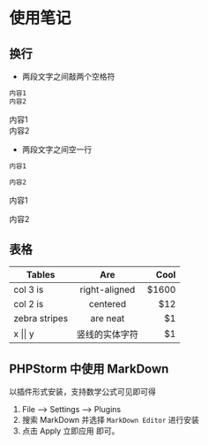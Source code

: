 # 使用笔记

## 换行

- 两段文字之间敲两个空格符

```md
内容1  
内容2
```

内容1  
内容2

- 两段文字之间空一行

```md
内容1

内容2
```

内容1

内容2


## 表格


| Tables        |      Are      |  Cool |
| ------------- | :-----------: | ----: |
| col 3 is      | right-aligned | $1600 |
| col 2 is      |   centered    |   $12 |
| zebra stripes |   are neat    |    $1 |
| x &#124;&#124; y |   竖线的实体字符    |    $1 |


## PHPStorm 中使用 MarkDown

以插件形式安装，支持数学公式可见即可得

1. File --> Settings -->  Plugins
2. 搜索 MarkDown 并选择 `MarkDown Editor` 进行安装
3. 点击 Apply 立即应用 即可。